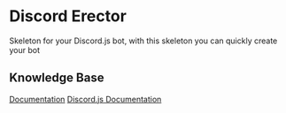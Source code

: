 # Discord Erector

Skeleton for your Discord.js bot, with this skeleton you can quickly create your bot

## Knowledge Base

[Documentation](./DOCUMENTATION.md)
[Discord.js Documentation](https://discord.js.org/#/docs/main/stable/general/welcome)
